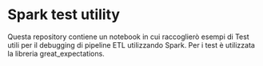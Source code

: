 # Spark test utility

Questa repository contiene un notebook in cui raccoglierò esempi di Test utili per il debugging di pipeline ETL utilizzando Spark.
Per i test è utilizzata la libreria great_expectations.
